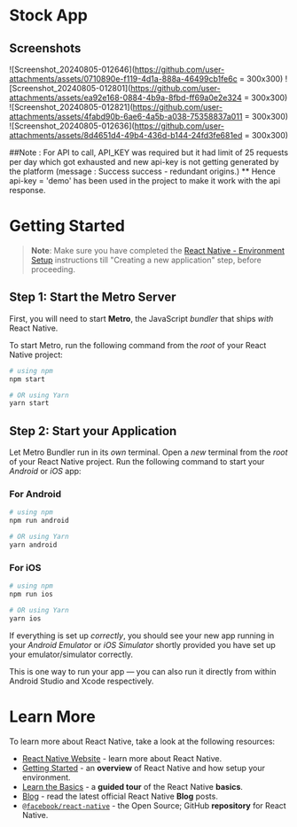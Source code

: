 # Stock App

## Screenshots
![Screenshot_20240805-012646](https://github.com/user-attachments/assets/0710890e-f119-4d1a-888a-46499cb1fe6c = 300x300)
![Screenshot_20240805-012801](https://github.com/user-attachments/assets/ea92e168-0884-4b9a-8fbd-ff69a0e2e324 = 300x300)
![Screenshot_20240805-012821](https://github.com/user-attachments/assets/4fabd90b-6ae6-4a5b-a038-75358837a011 = 300x300)
![Screenshot_20240805-012636](https://github.com/user-attachments/assets/8d4651d4-49b4-436d-b144-24fd3fe681ed = 300x300) 

##Note : For API to call, API_KEY was required but it had limit of 25 requests per day which got exhausted and new api-key is not getting generated by the platform (message : Success success - redundant origins.)
** Hence api-key = 'demo' has been used in the project to make it work with the api response.

# Getting Started

>**Note**: Make sure you have completed the [React Native - Environment Setup](https://reactnative.dev/docs/environment-setup) instructions till "Creating a new application" step, before proceeding.

## Step 1: Start the Metro Server

First, you will need to start **Metro**, the JavaScript _bundler_ that ships _with_ React Native.

To start Metro, run the following command from the _root_ of your React Native project:

```bash
# using npm
npm start

# OR using Yarn
yarn start
```

## Step 2: Start your Application

Let Metro Bundler run in its _own_ terminal. Open a _new_ terminal from the _root_ of your React Native project. Run the following command to start your _Android_ or _iOS_ app:

### For Android

```bash
# using npm
npm run android

# OR using Yarn
yarn android
```

### For iOS

```bash
# using npm
npm run ios

# OR using Yarn
yarn ios
```

If everything is set up _correctly_, you should see your new app running in your _Android Emulator_ or _iOS Simulator_ shortly provided you have set up your emulator/simulator correctly.

This is one way to run your app — you can also run it directly from within Android Studio and Xcode respectively.

# Learn More

To learn more about React Native, take a look at the following resources:

- [React Native Website](https://reactnative.dev) - learn more about React Native.
- [Getting Started](https://reactnative.dev/docs/environment-setup) - an **overview** of React Native and how setup your environment.
- [Learn the Basics](https://reactnative.dev/docs/getting-started) - a **guided tour** of the React Native **basics**.
- [Blog](https://reactnative.dev/blog) - read the latest official React Native **Blog** posts.
- [`@facebook/react-native`](https://github.com/facebook/react-native) - the Open Source; GitHub **repository** for React Native.
